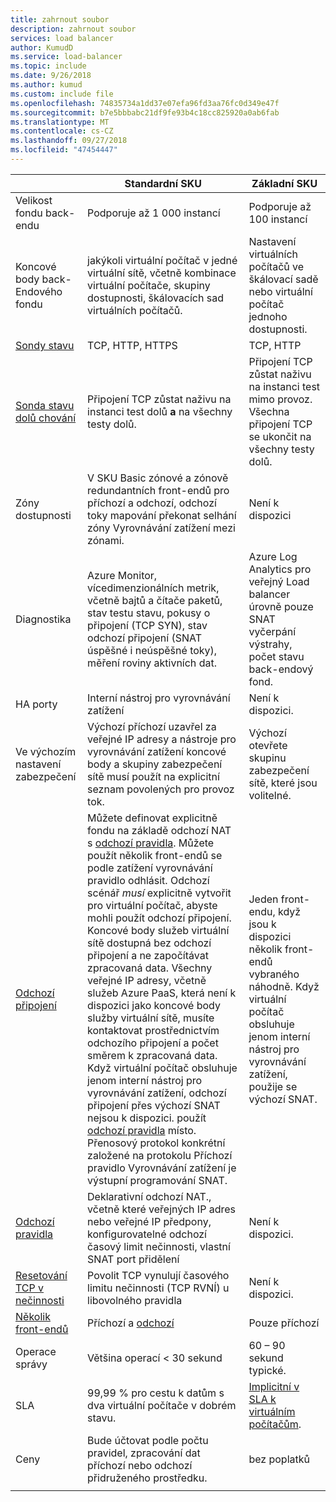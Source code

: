 ```yaml
---
title: zahrnout soubor
description: zahrnout soubor
services: load balancer
author: KumudD
ms.service: load-balancer
ms.topic: include
ms.date: 9/26/2018
ms.author: kumud
ms.custom: include file
ms.openlocfilehash: 74835734a1dd37e07efa96fd3aa76fc0d349e47f
ms.sourcegitcommit: b7e5bbbabc21df9fe93b4c18cc825920a0ab6fab
ms.translationtype: MT
ms.contentlocale: cs-CZ
ms.lasthandoff: 09/27/2018
ms.locfileid: "47454447"
---
```

| | Standardní SKU | Základní SKU |
| --- | --- | --- |
| Velikost fondu back-endu | Podporuje až 1 000 instancí | Podporuje až 100 instancí |
| Koncové body back-Endového fondu | jakýkoli virtuální počítač v jedné virtuální sítě, včetně kombinace virtuální počítače, skupiny dostupnosti, škálovacích sad virtuálních počítačů. | Nastavení virtuálních počítačů ve škálovací sadě nebo virtuální počítač jednoho dostupnosti. |
| [Sondy stavu](../articles/load-balancer/load-balancer-custom-probe-overview.md#types) | TCP, HTTP, HTTPS | TCP, HTTP |
| [Sonda stavu dolů chování](../articles/load-balancer/load-balancer-custom-probe-overview.md#probedown) | Připojení TCP zůstat naživu na instanci test dolů __a__ na všechny testy dolů. | Připojení TCP zůstat naživu na instanci test mimo provoz. Všechna připojení TCP se ukončit na všechny testy dolů. |
| Zóny dostupnosti | V SKU Basic zónové a zónově redundantních front-endů pro příchozí a odchozí, odchozí toky mapování překonat selhání zóny Vyrovnávání zatížení mezi zónami. | Není k dispozici |
| Diagnostika | Azure Monitor, vícedimenzionálních metrik, včetně bajtů a čítače paketů, stav testu stavu, pokusy o připojení (TCP SYN), stav odchozí připojení (SNAT úspěšné i neúspěšné toky), měření roviny aktivních dat. | Azure Log Analytics pro veřejný Load balancer úrovně pouze SNAT vyčerpání výstrahy, počet stavu back-endový fond. |
| HA porty | Interní nástroj pro vyrovnávání zatížení | Není k dispozici. |
| Ve výchozím nastavení zabezpečení | Výchozí příchozí uzavřel za veřejné IP adresy a nástroje pro vyrovnávání zatížení koncové body a skupiny zabezpečení sítě musí použít na explicitní seznam povolených pro provoz tok. | Výchozí otevřete skupinu zabezpečení sítě, které jsou volitelné. |
| [Odchozí připojení](../articles/load-balancer/load-balancer-outbound-connections.md) | Můžete definovat explicitně fondu na základě odchozí NAT s [odchozí pravidla](../articles/load-balancer/load-balancer-outbound-rules-overview.md). Můžete použít několik front-endů se podle zatížení vyrovnávání pravidlo odhlásit. Odchozí scénář _musí_ explicitně vytvořit pro virtuální počítač, abyste mohli použít odchozí připojení.  Koncové body služeb virtuální sítě dostupná bez odchozí připojení a ne započítávat zpracovaná data.  Všechny veřejné IP adresy, včetně služeb Azure PaaS, která není k dispozici jako koncové body služby virtuální sítě, musíte kontaktovat prostřednictvím odchozího připojení a počet směrem k zpracovaná data. Když virtuální počítač obsluhuje jenom interní nástroj pro vyrovnávání zatížení, odchozí připojení přes výchozí SNAT nejsou k dispozici. použít [odchozí pravidla](../articles/load-balancer/load-balancer-outbound-rules-overview.md) místo. Přenosový protokol konkrétní založené na protokolu Příchozí pravidlo Vyrovnávání zatížení je výstupní programování SNAT. | Jeden front-endu, když jsou k dispozici několik front-endů vybraného náhodně.  Když virtuální počítač obsluhuje jenom interní nástroj pro vyrovnávání zatížení, použije se výchozí SNAT. |
| [Odchozí pravidla](../articles/load-balancer/load-balancer-outbound-rules-overview.md) | Deklarativní odchozí NAT., včetně které veřejných IP adres nebo veřejné IP předpony, konfigurovatelné odchozí časový limit nečinnosti, vlastní SNAT port přidělení | Není k dispozici. |
|  [Resetování TCP v nečinnosti](../articles/load-balancer/load-balancer-tcp-reset.md) | Povolit TCP vynulují časového limitu nečinnosti (TCP RVNÍ) u libovolného pravidla | Není k dispozici. |
| [Několik front-endů](../articles/load-balancer/load-balancer-multivip-overview.md) | Příchozí a [odchozí](../articles/load-balancer/load-balancer-outbound-connections.md) | Pouze příchozí |
| Operace správy | Většina operací < 30 sekund | 60 – 90 sekund typické. |
| SLA | 99,99 % pro cestu k datům s dva virtuální počítače v dobrém stavu. | [Implicitní v SLA k virtuálním počítačům](https://azure.microsoft.com/support/legal/sla/virtual-machines/v1_0/). | 
| Ceny | Bude účtovat podle počtu pravidel, zpracování dat příchozí nebo odchozí přidruženého prostředku.  | bez poplatků |
|  |  |  |

